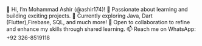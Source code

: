 👋 Hi, I’m Mohammad Ashir (@ashir174)!
👀 Passionate about learning and building exciting projects.
🌱 Currently exploring Java, Dart (Flutter),Firebase, SQL, and much more!
💞️ Open to collaboration to refine and enhance my skills through shared learning.
📫 Reach me on WhatsApp: +92 326-8519118
